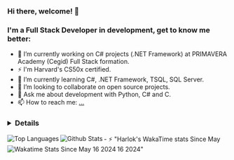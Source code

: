 ### Hi there, welcome! 👋
### I'm a Full Stack Developer in development, get to know me better:

- 🔭 I’m currently working on C# projects (.NET Framework) at PRIMAVERA Academy (Cegid) Full Stack formation. 
- ⚡ I'm Harvard's CS50x certified.
- 🌱 I’m currently learning C#, .NET Framework, TSQL, SQL Server.
- 👯 I’m looking to collaborate on open source projects.
- 💬 Ask me about development with Python, C# and C.
- 📫 How to reach me: [...](https://www.linkedin.com/in/claudiasouza1812)

### <details>
  
<img align="left" alt="Top Languages" src="https://github-readme-stats-claudia-simone-de-souzas-projects.vercel.app/api/top-langs/?username=ClaudiaSouza1812&show_icons=true&hide_border=true&layout=compact&langs_count=20" />

<img align="left" alt="Github Stats" src="https://github-readme-stats-claudia-simone-de-souzas-projects.vercel.app/api?username=ClaudiaSouza1812&show_icons=true&hide_border=true&hide=stars,issues,prs&show=prs_merged_percentage" />

<info>- ⚡ "Harlok's WakaTime stats Since May 16 2024"</info> 
<img align="left" alt="Wakatime Stats Since May 16 2024" src="https://github-readme-stats-claudia-simone-de-souzas-projects.vercel.app/api/wakatime?username=ClaudiaSouza1812&layout=compact" />


<!-- [![Harlok's WakaTime stats since May 16 2024](https://github-readme-stats-claudia-simone-de-souzas-projects.vercel.app/api/wakatime?username=ClaudiaSouza1812&layout=compact) -->

</details>


